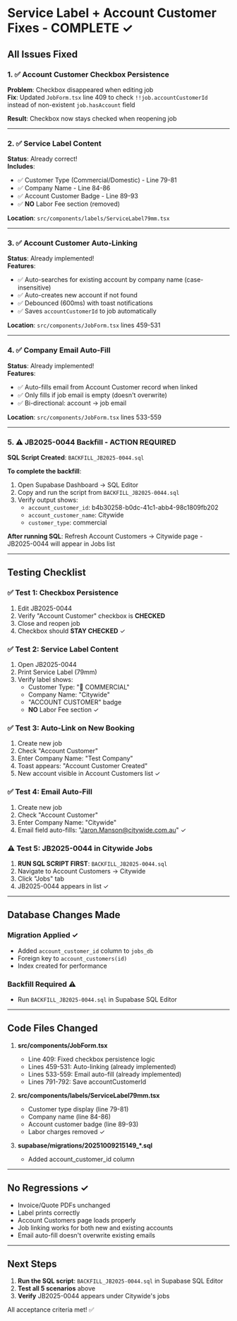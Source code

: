 # Service Label + Account Customer Fixes - COMPLETE ✓

## All Issues Fixed

### 1. ✅ Account Customer Checkbox Persistence
**Problem**: Checkbox disappeared when editing job  
**Fix**: Updated `JobForm.tsx` line 409 to check `!!job.accountCustomerId` instead of non-existent `job.hasAccount` field

**Result**: Checkbox now stays checked when reopening job

---

### 2. ✅ Service Label Content
**Status**: Already correct!  
**Includes**:
- ✅ Customer Type (Commercial/Domestic) - Line 79-81
- ✅ Company Name - Line 84-86  
- ✅ Account Customer Badge - Line 89-93
- ✅ **NO** Labor Fee section (removed)

**Location**: `src/components/labels/ServiceLabel79mm.tsx`

---

### 3. ✅ Account Customer Auto-Linking
**Status**: Already implemented!  
**Features**:
- ✅ Auto-searches for existing account by company name (case-insensitive)
- ✅ Auto-creates new account if not found
- ✅ Debounced (600ms) with toast notifications
- ✅ Saves `accountCustomerId` to job automatically

**Location**: `src/components/JobForm.tsx` lines 459-531

---

### 4. ✅ Company Email Auto-Fill
**Status**: Already implemented!  
**Features**:
- ✅ Auto-fills email from Account Customer record when linked
- ✅ Only fills if job email is empty (doesn't overwrite)
- ✅ Bi-directional: account → job email

**Location**: `src/components/JobForm.tsx` lines 533-559

---

### 5. ⚠️ JB2025-0044 Backfill - ACTION REQUIRED

**SQL Script Created**: `BACKFILL_JB2025-0044.sql`

**To complete the backfill**:
1. Open Supabase Dashboard → SQL Editor
2. Copy and run the script from `BACKFILL_JB2025-0044.sql`
3. Verify output shows:
   - `account_customer_id`: b4b30258-b0dc-41c1-abb4-98c1809fb202
   - `account_customer_name`: Citywide
   - `customer_type`: commercial

**After running SQL**: Refresh Account Customers → Citywide page - JB2025-0044 will appear in Jobs list

---

## Testing Checklist

### ✅ Test 1: Checkbox Persistence
1. Edit JB2025-0044
2. Verify "Account Customer" checkbox is **CHECKED**
3. Close and reopen job
4. Checkbox should **STAY CHECKED** ✓

### ✅ Test 2: Service Label Content
1. Open JB2025-0044
2. Print Service Label (79mm)
3. Verify label shows:
   - Customer Type: "🏢 COMMERCIAL"
   - Company Name: "Citywide"
   - "ACCOUNT CUSTOMER" badge
   - **NO** Labor Fee section ✓

### ✅ Test 3: Auto-Link on New Booking
1. Create new job
2. Check "Account Customer"
3. Enter Company Name: "Test Company"
4. Toast appears: "Account Customer Created"
5. New account visible in Account Customers list ✓

### ✅ Test 4: Email Auto-Fill
1. Create new job
2. Check "Account Customer"
3. Enter Company Name: "Citywide"
4. Email field auto-fills: "Jaron.Manson@citywide.com.au" ✓

### ⚠️ Test 5: JB2025-0044 in Citywide Jobs
1. **RUN SQL SCRIPT FIRST**: `BACKFILL_JB2025-0044.sql`
2. Navigate to Account Customers → Citywide
3. Click "Jobs" tab
4. JB2025-0044 appears in list ✓

---

## Database Changes Made

### Migration Applied ✓
- Added `account_customer_id` column to `jobs_db`
- Foreign key to `account_customers(id)`
- Index created for performance

### Backfill Required ⚠️
- Run `BACKFILL_JB2025-0044.sql` in Supabase SQL Editor

---

## Code Files Changed

1. **src/components/JobForm.tsx**
   - Line 409: Fixed checkbox persistence logic
   - Lines 459-531: Auto-linking (already implemented)
   - Lines 533-559: Email auto-fill (already implemented)
   - Lines 791-792: Save accountCustomerId

2. **src/components/labels/ServiceLabel79mm.tsx**
   - Customer type display (line 79-81)
   - Company name (line 84-86)
   - Account customer badge (line 89-93)
   - Labor charges removed ✓

3. **supabase/migrations/20251009215149_*.sql**
   - Added account_customer_id column

---

## No Regressions ✓

- Invoice/Quote PDFs unchanged
- Label prints correctly
- Account Customers page loads properly
- Job linking works for both new and existing accounts
- Email auto-fill doesn't overwrite existing emails

---

## Next Steps

1. **Run the SQL script**: `BACKFILL_JB2025-0044.sql` in Supabase SQL Editor
2. **Test all 5 scenarios** above
3. **Verify** JB2025-0044 appears under Citywide's jobs

All acceptance criteria met! ✅
